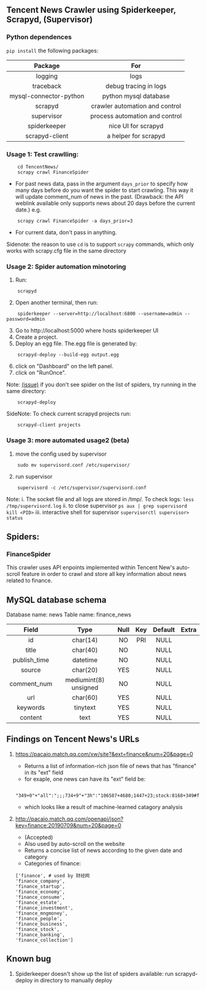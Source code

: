 ## Tencent News Crawler using Spiderkeeper, Scrapyd, (Supervisor)

### Python dependences 
```pip install``` the following packages:

|         Package        |              For               |
|:----------------------:|:------------------------------:|
|         logging        |              logs              |
|        traceback       |      debug tracing in logs     |
| mysql-connector-python |      python mysql database     |
|         scrapyd        | crawler automation and control |
|       supervisor       | process automation and control |
|      spiderkeeper      |       nice UI for scrapyd      |
|     scrapyd-client     |      a helper for scrapyd      |

### Usage 1: Test crawlling:
```
    cd TencentNews/
    scrapy crawl FinanceSpider
```
- For past news data, pass in the argument ```days_prior``` to specify how many days before do you want the spider to start crawling. This way it will update comment_num of news in the past.
(Drawback: the API weblink available only supports news about 20 days before the current date.) e.g.
```
    scrapy crawl FinanceSpider -a days_prior=3
```
- For current data, don't pass in anything.

Sidenote: the reason to use ```cd``` is to support ```scrapy``` commands, which only works with scrapy.cfg file in the same directory

### Usage 2: Spider automation minotoring

1. Run:
```
    scrapyd
```
2. Open another terminal, then run:
```
    spiderkeeper --server=http://localhost:6800 --username=admin --password=admin
```
3. Go to http://localhost:5000 where hosts spiderkeeper UI
4. Create a project.
5. Deploy an egg file. The.egg file is generated by:
```
    scrapyd-deploy --build-egg output.egg
```
6. click on "Dashboard" on the left panel.
7. click on "RunOnce".
    
Note: [(issue)](https://github.com/DormyMo/SpiderKeeper/issues/87) if you don't see spider on the list of spiders, try running in the same directory:
```
    scrapyd-deploy
```
SideNote: To check current scrapyd projects run:
```
    scrapyd-client projects
```

### Usage 3: more automated usage2 (beta)
1. move the config used by supervisor
```
    sudo mv supervisord.conf /etc/supervisor/
```
2. run supervisor
```
    supervisord -c /etc/supervisor/supervisord.conf
```
Note: 
    i. The socket file and all logs are stored in /tmp/. To check logs:
    ```
        less /tmp/supervisord.log
    ```
    ii. to close supervisor
    ```
        ps aux | grep supervisord
        kill <PID>
    ```
    iii. interactive shell for supervisor
    ```
        supervisorctl
        supervisor> status
    ```

## Spiders:
### FinanceSpider 
This crawler uses API enpoints implemented within Tencent New's auto-scroll feature in order to crawl and store all key information about news related to finance. 

## MySQL database schema
Database name: news
Table name: finance_news

| Field        | Type                  | Null | Key | Default | Extra |
|:------------:|:---------------------:|:----:|:---:|:-------:|:-----:|
| id           | char(14)              | NO   | PRI | NULL    |       |
| title        | char(40)              | NO   |     | NULL    |       |
| publish_time | datetime              | NO   |     | NULL    |       |
| source       | char(20)              | YES  |     | NULL    |       |
| comment_num  | mediumint(8) unsigned | NO   |     | NULL    |       |
| url          | char(60)              | YES  |     | NULL    |       |
| keywords     | tinytext              | YES  |     | NULL    |       |
| content      | text                  | YES  |     | NULL    |       |

## Findings on Tencent News's URLs
1. https://pacaio.match.qq.com/xw/site?&ext=finance&num=20&page=0
    - Returns a list of information-rich json file of news that has "finance" in its "ext" field
    - for exaple, one news can have its "ext" field be:
    ```
        "349+0"+"all":";;;734+9"+"3h":"106587+4680;1447+23;stock:8168+349#finance:51062+2578;674+9"+"day":"361497+15793;8179+104;stock:29103+1240#finance:176307+8396;734+9"
    ```
    - which looks like a result of machine-learned catagory analysis

2. http://pacaio.match.qq.com/openapi/json?key=finance:20190709&num=20&page=0
    - (Accepted)
    - Also used by auto-scroll on the website
    - Returns a concise list of news according to the given date and category
    - Categories of finance:
    ```
    ['finance', # used by 财经网
    'finance_company',
    'finance_startup',
    'finance_economy',
    'finance_consume',
    'finance_estate',
    'finance_investment',
    'finance_mngmoney',
    'finance_people',
    'finance_business',
    'finance_stock',
    'finance_banking',
    'finance_collection']
    ```

## Known bug

1. Spiderkeeper doesn't show up the list of spiders available:
    run scrapyd-deploy in directory to manually deploy
